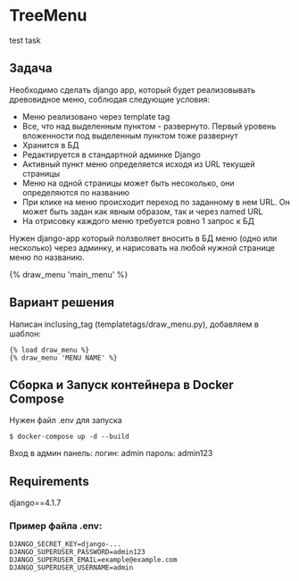 # TreeMenu
test task

## Задача
Необходимо сделать django app, который будет реализовывать древовидное меню,
соблюдая следующие условия:
- Меню реализовано через template tag
- Все, что над выделенным пунктом - развернуто. Первый уровень вложенности под
выделенным пунктом тоже развернут
- Хранится в БД
- Редактируется в стандартной админке Django
- Активный пункт меню определяется исходя из URL текущей страницы
- Меню на одной страницы может быть несоколько, они определяются по названию
- При клике на меню происходит переход по заданному в нем URL.
Он может быть задан как явным образом, так и через named URL
- На отрисовку каждого меню требуется ровно 1 запрос к БД

Нужен django-app который ползволяет вносить в БД меню (одно или несколько)
через админку, и нарисовать на любой нужной странице меню по названию.

{% draw_menu 'main_menu' %}

## Вариант решения

Написан inclusing_tag (templatetags/draw_menu.py), добавляем в шаблон:

    {% load draw_menu %} 
    {% draw_menu 'MENU NAME' %}


## Сборка и Запуск контейнера в Docker Compose

Нужен файл .env для запуска

    $ docker-compose up -d --build

Вход в админ панель:
логин: admin
пароль: admin123

## Requirements

django==4.1.7

### Пример файла .env:

	DJANGO_SECRET_KEY=django-...
	DJANGO_SUPERUSER_PASSWORD=admin123
	DJANGO_SUPERUSER_EMAIL=example@example.com
	DJANGO_SUPERUSER_USERNAME=admin


